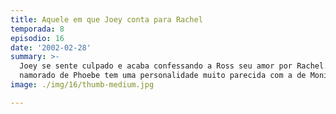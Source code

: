 ```yaml
---
title: Aquele em que Joey conta para Rachel
temporada: 8
episodio: 16
date: '2002-02-28'
summary: >-
  Joey se sente culpado e acaba confessando a Ross seu amor por Rachel. O novo
  namorado de Phoebe tem uma personalidade muito parecida com a de Monica.
image: ./img/16/thumb-medium.jpg

---
```


